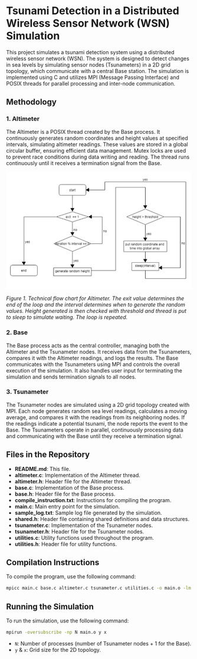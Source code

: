 # Tsunami Detection in a Distributed Wireless Sensor Network (WSN) Simulation

This project simulates a tsunami detection system using a distributed wireless sensor network (WSN). The system is designed to detect changes in sea levels by simulating sensor nodes (Tsunameters) in a 2D grid topology, which communicate with a central Base station. The simulation is implemented using C and utilizes MPI (Message Passing Interface) and POSIX threads for parallel processing and inter-node communication.

## Methodology

### 1. Altimeter
The Altimeter is a POSIX thread created by the Base process. It continuously generates random coordinates and height values at specified intervals, simulating altimeter readings. These values are stored in a global circular buffer, ensuring efficient data management. Mutex locks are used to prevent race conditions during data writing and reading. The thread runs continuously until it receives a termination signal from the Base.

![Altimeter Flow Chart](altimeter_flowchart.png)

*Figure 1. Technical flow chart for Altimeter. The exit value determines the end of the loop and the interval determines when to generate the random values. Height generated is then checked with threshold and thread is put to sleep to simulate waiting. The loop is repeated.*

### 2. Base
The Base process acts as the central controller, managing both the Altimeter and the Tsunameter nodes. It receives data from the Tsunameters, compares it with the Altimeter readings, and logs the results. The Base communicates with the Tsunameters using MPI and controls the overall execution of the simulation. It also handles user input for terminating the simulation and sends termination signals to all nodes.

### 3. Tsunameter
The Tsunameter nodes are simulated using a 2D grid topology created with MPI. Each node generates random sea level readings, calculates a moving average, and compares it with the readings from its neighboring nodes. If the readings indicate a potential tsunami, the node reports the event to the Base. The Tsunameters operate in parallel, continuously processing data and communicating with the Base until they receive a termination signal.

## Files in the Repository

- **README.md**: This file.
- **altimeter.c**: Implementation of the Altimeter thread.
- **altimeter.h**: Header file for the Altimeter thread.
- **base.c**: Implementation of the Base process.
- **base.h**: Header file for the Base process.
- **compile_instruction.txt**: Instructions for compiling the program.
- **main.c**: Main entry point for the simulation.
- **sample_log.txt**: Sample log file generated by the simulation.
- **shared.h**: Header file containing shared definitions and data structures.
- **tsunameter.c**: Implementation of the Tsunameter nodes.
- **tsunameter.h**: Header file for the Tsunameter nodes.
- **utilities.c**: Utility functions used throughout the program.
- **utilities.h**: Header file for utility functions.

## Compilation Instructions

To compile the program, use the following command:

```bash
mpicc main.c base.c altimeter.c tsunameter.c utilities.c -o main.o -lm
```

## Running the Simulation

To run the simulation, use the following command:

```bash
mpirun -oversubscribe -np N main.o y x
```

- `N`: Number of processes (number of Tsunameter nodes + 1 for the Base).
- `y` & `x`: Grid size for the 2D topology.


